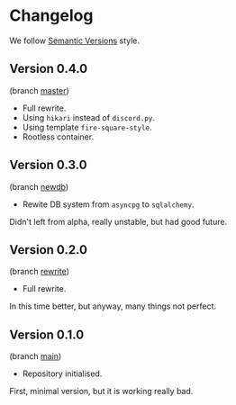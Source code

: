 # Changelog

We follow [Semantic Versions](https://semver.org/) style.


## Version 0.4.0

(branch [master](https://github.com/PerchunPak/PingerBot/tree/master))

- Full rewrite.
- Using `hikari` instead of `discord.py`.
- Using template `fire-square-style`.
- Rootless container.


## Version 0.3.0

(branch [newdb](https://github.com/PerchunPak/PingerBot/tree/newdb))

- Rewite DB system from `asyncpg` to `sqlalchemy`.

Didn't left from alpha, really unstable, but had good future.


## Version 0.2.0

(branch [rewrite](https://github.com/PerchunPak/PingerBot/tree/rewrite))

- Full rewrite.

In this time better, but anyway, many things not perfect.


## Version 0.1.0

(branch [main](https://github.com/PerchunPak/PingerBot/tree/main))

- Repository initialised.

First, minimal version, but it is working really bad.
